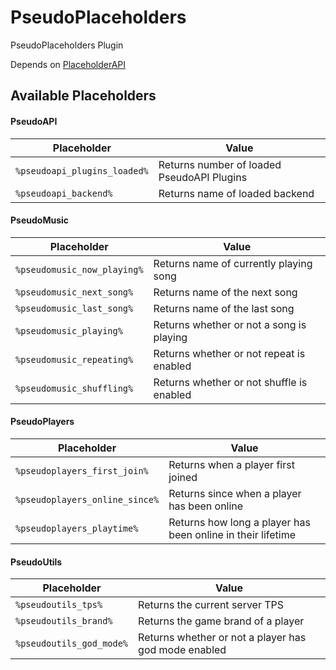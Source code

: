 # PseudoPlaceholders
PseudoPlaceholders Plugin

Depends on [PlaceholderAPI](https://www.spigotmc.org/resources/placeholderapi.6245/)

## Available Placeholders
#### PseudoAPI
Placeholder | Value
--- | ---
`%pseudoapi_plugins_loaded%` | Returns number of loaded PseudoAPI Plugins
`%pseudoapi_backend%` | Returns name of loaded backend

#### PseudoMusic
Placeholder | Value
--- | ---
`%pseudomusic_now_playing%` | Returns name of currently playing song
`%pseudomusic_next_song%` | Returns name of the next song
`%pseudomusic_last_song%` | Returns name of the last song
`%pseudomusic_playing%` | Returns whether or not a song is playing
`%pseudomusic_repeating%` | Returns whether or not repeat is enabled
`%pseudomusic_shuffling%` | Returns whether or not shuffle is enabled

#### PseudoPlayers
Placeholder | Value
--- | ---
`%pseudoplayers_first_join%` | Returns when a player first joined
`%pseudoplayers_online_since%` | Returns since when a player has been online
`%pseudoplayers_playtime%` | Returns how long a player has been online in their lifetime

#### PseudoUtils
Placeholder | Value
--- | ---
`%pseudoutils_tps%` | Returns the current server TPS
`%pseudoutils_brand%` | Returns the game brand of a player
`%pseudoutils_god_mode%` | Returns whether or not a player has god mode enabled